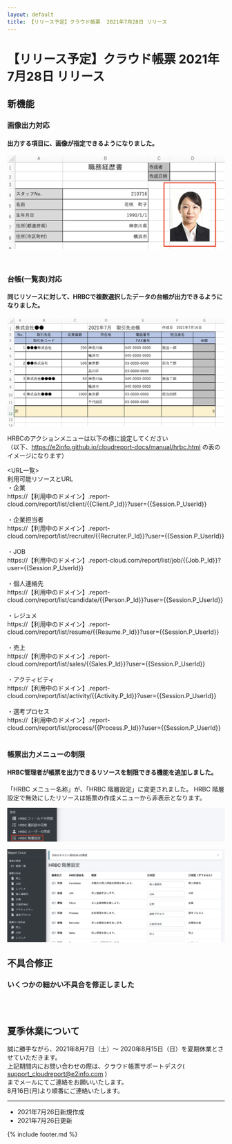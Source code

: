 ```yaml
---
layout: default
title: 【リリース予定】クラウド帳票  2021年7月28日 リリース
---
```


# 【リリース予定】クラウド帳票  2021年7月28日 リリース  

## 新機能

### 画像出力対応
#### 出力する項目に、画像が指定できるようになりました。

![画像出力対応](images/20210720/rl210720_1.png)

<br>

### 台帳(一覧表)対応
#### 同じリソースに対して、HRBCで複数選択したデータの台帳が出力できるようになりました。

![台帳(一覧表)対応](images/20210720/rl210720_2.png)

HRBCのアクションメニューは以下の様に設定してください<br>
（以下、https://e2info.github.io/cloudreport-docs/manual/hrbc.html  の表のイメージになります）

<URL一覧> <br>
利用可能リソースとURL<br>
・企業<br>
https://【利用中のドメイン】.report-cloud.com/report/list/client/{{Client.P_Id}}?user={{Session.P_UserId}}<br><br>
・企業担当者<br>
https://【利用中のドメイン】.report-cloud.com/report/list/recruiter/{{Recruiter.P_Id}}?user={{Session.P_UserId}}<br><br>
・JOB<br>
https://【利用中のドメイン】.report-cloud.com/report/list/job/{{Job.P_Id}}?user={{Session.P_UserId}}<br><br>
・個人連絡先<br>
https://【利用中のドメイン】.report-cloud.com/report/list/candidate/{{Person.P_Id}}?user={{Session.P_UserId}}<br><br>
・レジュメ<br>
https://【利用中のドメイン】.report-cloud.com/report/list/resume/{{Resume.P_Id}}?user={{Session.P_UserId}}<br><br>
・売上<br>
https://【利用中のドメイン】.report-cloud.com/report/list/sales/{{Sales.P_Id}}?user={{Session.P_UserId}}<br><br>
・アクティビティ<br>
https://【利用中のドメイン】.report-cloud.com/report/list/activity/{{Activity.P_Id}}?user={{Session.P_UserId}}<br><br>
・選考プロセス<br>
https://【利用中のドメイン】.report-cloud.com/report/list/process/{{Process.P_Id}}?user={{Session.P_UserId}}<br><br>



### 帳票出力メニューの制限
#### HRBC管理者が帳票を出力できるリソースを制限できる機能を追加しました。

「HRBC メニュー名称」が、「HRBC 階層設定」に変更されました。
HRBC 階層設定で無効にしたリソースは帳票の作成メニューから非表示となります。

![帳票出力メニューの制限1](images/20210720/rl210720_3.png)

![帳票出力メニューの制限2](images/20210720/rl210720_4.png)


## 不具合修正

### いくつかの細かい不具合を修正しました

<br>
<br>

## 夏季休業について

誠に勝手ながら、2021年8月7日（土）～ 2020年8月15日（日）を夏期休業とさせていただきます。<br>
上記期間内にお問い合わせの際は、クラウド帳票サポートデスク( support_cloudreport@e2info.com )<br>
までメールにてご連絡をお願いいたします。<br>
8月16日(月)より順番にご連絡いたします。

-----
* 2021年7月26日新規作成
* 2021年7月26日更新

{% include footer.md %}

